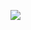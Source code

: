 

![](https://cdn.nlark.com/yuque/0/2024/png/43104311/1727261800671-22b09df0-46d4-478f-9f57-9caa563e593f.png)

